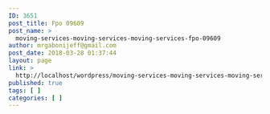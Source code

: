 ```yaml
---
ID: 3651
post_title: Fpo 09609
post_name: >
  moving-services-moving-services-moving-services-fpo-09609
author: mrgabonijeff@gmail.com
post_date: 2018-03-28 01:37:44
layout: page
link: >
  http://localhost/wordpress/moving-services-moving-services-moving-services-fpo-09609/
published: true
tags: [ ]
categories: [ ]
---
```

